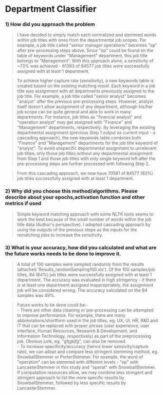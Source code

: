 # Department Classifier

### 1) How did you approach the problem  

> I have decided to simply match each normalized and stemmed words within job titles with ones from the departmental job scopes. For example, a job title called "senior manager operations" becomes "op" after pre-processing steps above. Since "op" could be found on the table of keywords under "Management" department, this job title belongs to "Management". With this approach alone, a sensitivity of ~73% was achieved - 61393 of 84577 job titles were successfully assigned with at least 1 department.

> To achieve higher capture rate (sensitivity), a new keywords table is created based on the existing matching result. Each keyword in a job title was assignment with all departments previously assigned to the job title. For example, a job title called "senior analyst" becomes "analyst" after the previous pre-processing steps. However, analyst itself doesn't allow assignment of any department, although his/her job scope can be quite general and able to work in many departments. For instance, job titles as "financial analyst" and "operation analyst" may get assigned with "Finance" and "Management" departments, respectively. By leveraging the existing departmental assignment (previous Step 1 output as current input - a cascading approach), the new keywords table combines both "Finance" and "Management" departments for the job title keyword of "analyst". To avoid unspecific departmental assignment to unrelevant job titles, only those job titles without any departmental assignment from Step 1 and those job titles with only single keyword left after the pre-processing steps are further processed with following Step 2.

> From this cascading approach, we now have 70581 of 84577 (83%) job titles successfully assigned with at least 1 department.

### 2) Why did you choose this method/algorithms. Please describe about your epochs,activation function and other metrics if used

> Simple keyword matching approach with some NLTK tools seems to work the best because of the small number of words within the job title data (Author's perspective). I adopted cascading approach by using the outputs of the previous steps as the inputs for the rematching jobs to increase the sensitivity.

### 3) What is your accuracy, how did you calculated and what are the future works needs to be done to improve it.
> A total of 100 samples were sampled randomly from the results (attached 'Results_randomSampling100.xls'). Of the 100 samples/job titles, 84 (84%) job titles were successfully assigned with at least 1 department. The accuracy was evaluated in high stringency - if there is at least one department assigned inappropriately, the assignment job will be considered wrong. The accuracy calculated on the 84 samples was 49%.

> Future works to be done could be:-  
    - There are other data cleaning or pre-processing can be attempted to improve performance. For example, there are many abbreviations/shortform used in the job titles, eg. UX, UI, HR, R&D and IT that can be replaced with proper phrase (user experience, user interface, Human Resources, Research & Development, and Information Technology, respectively) as part of the preprocessing job. Obvious junk, eg. "gfjgkjfg", can also be removed.  
    - To increase specificity/accuracy (hence lower sensivity/capture rate), we can adopt and compare less stringent stemming method, eg. SnowballStemmer or PorterStemmer. For example, the word of "operation" can be stemmed with different levels - "op" with LancasterStemmer in this study and "operat" with SnowballStemmer. If computation resources allow, we may combine less stringent and stringent approach to list the more specific results by SnowballStemmer, followed by less specific results by LancasterStemmer.